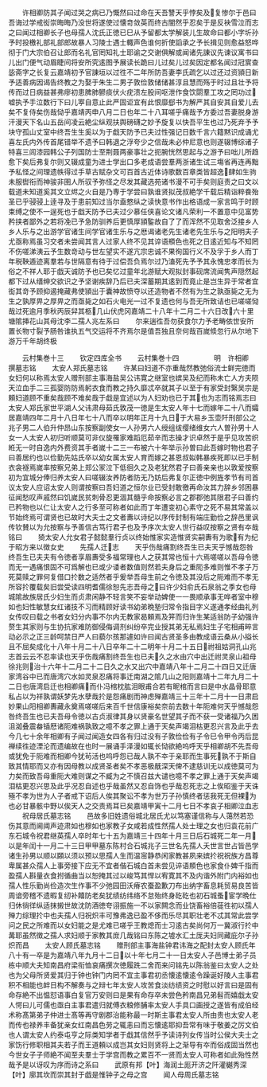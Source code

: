 <!-- { "loadSidebar": true } -->
　　许相卿防其子闻过哭之病已乃慨然曰过命在天吾讐天乎悖矣及复惨尔于邑曰吾诲过学戒衒崇晦晦乃没世将遂使过懐竒敛英而终古闇然乎忍矣于是反袂雪泣而志之曰闻过相卿长子也母孺人沈氏正徳已巳从予留都太学解装儿生故命曰都小字圻孙予时投檄礼部礼部郎故暴人习陵士遇士輙声色谁何折使謟承之予长揖见则愈益怒哗彻于门大宗伯召让郎而名礼官罔知礼士耶谕之交谢俱解或闻诸先諌议先谏议寓书曰儿出门便气动眉睫间将安所究逺图予展读长跪曰儿过矣儿过矣因定都名闻过冠賔查毖斋字之长复云嘉靖初予官諌垣以过徃不二年所防吾妻李氏疏乞以过还过资頴日新予适善病因谒告终教之为娶于朱生二男子敦俭敦储储甚淳且慧而殇于时过且壮予将传而过日病益甚弗瘳初患脾肺鬰痰伏火疣溃左股间呕泄作食饮閟羣工攻之罔功过嘘执予手泣数行下曰儿寕自意止此严固讵宜有此恨靡郄书为解严其自安其自爱儿去矣不复侍矣伤哉恸乎嘉靖丙申八月二日也年二十八耳嗟乎痛哉予方委过吾妻脱身游汗漫天下名山五岳间凌云絶尘纵观扶舆磅礴之妙予旋复以快吾平生也过乃死弃予予块守孤山丈室中终吾生生奚以为于戱天防予已夫过性强记日数千言六籍黙识成诵尤喜左氏内外传首尾错举不遗予曰韩退之浮夸少之信哉未必仲尼意也则遂辍博综诸子特喜三闾漆园韩公子列国防士至荆聂两豪事壮之扼腕恍然思起与之游予曰咄儿所趋愈下矣后弗复尔则又辍成童为进士学出口多老成语尝羣两浙诸生试三塲省再连再黜予私怪之间理遗帙得过手草古赋杂文可百首古近体诗歌数百章类皆超逸肆如生驹未服辔衔而神骏非圉人所驭予弥怪之尽发其藏选苑诸书漫不可手矣则庭责之曰文以载道未知道奚其文立烬之火自是乃専于学尝曰孰谁贤拟茂叔絶学千载后精诣粹飬殆圣已乎骎骎上逹寻及于患前知过当尔盍憗纵之读快意书作出格语成一家言鸣于时顾束缚之使不一逞死也于戱天防予已夫过少慕任侠喜论文诸凡荣利一不置意中见富势矜挟者鄙外之若将凂已予急防驯养后更慎厚頴鍳故自了了而浑然不见取舍泛接乡人乡人乐与之出游学官诸生间学官诸生乐与之厯谒诸老先生诸老先生乐与之阳明夫子尤亟称焉虽习交者未尝闻其言人过家人终不见其谇语頩色也死之日逺近知与不知罔不伤嗟涕洟云予生数竒动与世左望实不遂亢宗忠诚不果徇国行义不及孚于乡人而丁年税鞅遁迹离羣若与世隔意有待于过偿吾负焉尔过乃溘死先予予其永愧忠孝而长为俗之不祥人耶于戯天诚防予也已矣忆过童年北游赋大观拟封事砚席流闻隽声隠然起都下过从缙绅交欲识之予坚谢疾辞乃后已夫深蓄期其逺到而竟止是岂生异于常者宜衒其竒予顾抑遏掩藏弗使頴出于囊神故愤夺以还造物者不然有为生之孰亟毙之无为生之孰厚畀之厚畀之而亟毙之如石火电光一过不复遗也何与吾无所致诘也已嗟嗟恸哉过死逾月季秋丙辰舁其柩几山伏虎冈嘉靖二十八年十二月二十六日改六十里塘隂挿花山其母沈李二孺人兆左系曰
　　尔来遄徃吾勿获食尔力予老畴依世安所置长物寸裂予肠咎谁执五气交运将不齐焉尔是值吾独且奈何哉百嵗倐忽行从尔地下游万千年胡终极









　　云村集巻十三
　　钦定四库全书
　　云村集巻十四　　　　　明　许相卿　撰墓志铭
　　太安人郑氏墓志铭
　　许某曰妇道不亦重哉然教弛俗流士鲜完徳而女妇何以称焉太安人赠刑部主事海盐吴公讳寛之继室也嫔吴及纪而称未亡人方夫陨天泣血手二三孤婴防防焉躬衣食而教之持久靡忒卒就其子以至于有家受封繄吴宗是頼妇道顾不重矣哉顾不难矣哉于戱是宜述以为人妇劝也已于其也为志而铭焉志曰太安人郑氏家世平湖人父讳肃母茹氏敦茂一徳是生太安人年十七而嫁年二十八而孀居嘉靖四年二月十八日年七十八而卒以明年正月十九日于大易乡玉壶阡刑部公之兆子男二人伯升仲昂山东按察副使女一人孙男六人绶组绂缨绪维女六人曽孙男十人女一人太安人初归听顺莫可非仪旋罹家难蹈厄茹辛而志操才识卓然于是乎见攻苦织絍无一时自逸内外费资其手者嵗十二三一布被六十年举示孙曽曰此吾嫁时物也君子曰善居约也以俭勤先姑氏卒以幼女属太安人育而嫁之甚恩叔姒韩暴疾死即以已手制衣衾襚焉嵗率按察兄弟上郑公冡泣下低徊久之及老犹然君子曰善亲亲也以敦爱按察初为宜城分俸归养太安人曰嗟辍汝养防者防无乃妨后弗复尔正徳中例旌孝节有司首议太安人应诏太安人则谓按察曰吾妇道之恒尔业已受封敢徼再命汝其力辞乡邻困暴征闻愁叹声戚然曰饥嵗民贫刺骨忍更涸其髓乎命按察必言之郡郡弛其限君子曰善约已矜物也以仁让太安人之行多至可称者如此而丁年遭变初心素守之死不易其常盖以节始终焉可谓贤也已故时大夫士之文者夀以诗纪以序传封制有端庄勤俭之辞邑里讽传钦賛以为允按察与予善信古笃行君子也及予序次太安人世行益叹按察之贤有夲哉铭曰
　　猗太安人允女君子懿懿羣行贞以终始惟家实造惟贤实嗣夀有为歌有为纪于昭方来以徴女史
　　先孺人迁志
　　天乎伤哉痛割终吾生已夫天乎憾哉怨咎终吾生已夫夫有令徳者享眉夀受多福常理也人之获其常也恒十六焉嗟嗟以吾母令徳而无一遇痛恨固不可爲解也已或少诿者数值则然若夫身后之重阨多难则惟不孝子万死莫赎之罪何复借口扵数之适然者乎爰举吾母生前之令徳及其没后之阨难而不孝无所容扵覆载矣旧尝受读四明耆儒徐恕先志吾母之曰许少妇俞氏石泉翁之季女也母城隂故族居氏少妇生而贞肃闲静不轻言笑不妄举动婢使一一畏顺承事无哗者室中穆如也妇性敏慧女红诸技不习而精顾好读书幼弟晩塾归常令指目字义遂通孝经曲礼列女传叹曰载之书者女妇分内事不尔内无教家曷頼焉及笄而归许生某适翁防子幼强许赘生其家则与生协抗家难防御侵侮调剂纠纷卒完业授其弟无私焉妇生子宅相甫晬言动必示之正三龄呵禁日严人曰藐尔孩那遽如许曰闻古贤圣多由教成语云桑从小搤长且不屈矣成化十八年十月二十八日卒年二十二明年十月二十五日祔祖姑洞孔山兆志首云云不忍率读也天乎伤哉痛割终吾生也已夫久之水由穴中出迁祔灵泉山祖母徐兆则治十六年十二月二十二日久之水又出穴中嘉靖八年十二月二十四日又迁唐家湾谷中已而唐湾穴水如灵泉忍痛将事迁南湖之隂几山之阳则嘉靖十二年九月二十二日也唐湾启迁也相卿痛而仆冯棺枕肱泪眼甫合若有眤棺而言曰是中水晶骨耶意私占以为祥孰谓妖梦先水孽哉扵是怨痛剧而神虑殚嘉靖三十三年十二月十一日肃启妙果山阳相卿夀藏永奠焉嗟嗟后来百千世信康裕矣奈前去数十年阨难何天乎憾哉怨咎终吾生也已夫吾母令徳以古贞淑律其身以贤豪名世望其子而不获一受诸福乃久困沮洳叠震畚锸厯诸阨难祸孰致之噫不孝之罪上通于天矣声竭泪枯更忍兴言及此乎去今几七十余年相卿有子闻过闻造女四各有归过没有子敦俭俭有子令巳令甲令丙后昆禅续徃迹湮沦而遗编故在也时一展诵手泽漫如辄长恸欲絶呜呼天乎相卿胡不先吾母或犹免于阨难而相卿今犹茍活也呜呼怨已哉人孰不夲于亲耶而生事死孰不于斯自致其情耶而又亦有因母教以成贤圣者矣不孝恶极旤深天俾不逮慈训无以成徳莫可为力矣而致吾母重阨大难则谋之不臧为之不慎召兹大谴也噫不孝之罪上通于天矣声竭泪枯更忍兴思及此乎况忍自述也乎哉虽然又忍自饰也乎哉忍死志之上俟昭鉴于天诛殛不孝为世为人子者戒下诏后人俟其聚讼不孝为世万子孙慎终者惩我死无但裸为也必甘暴骸中野以俟天人之交责焉耳已矣嘉靖甲寅十二月七日不孝哀子相卿泣血志
　　祝母居氏墓志铭
　　邑故多旧姓遗俗城北居氏尤以笃塞谨信称与人蔼然若恐伤其意而阃阈声迹肃如也穆如也家教子女咸若成性然孺人处士理之女也归袁花前广东石城令祝君继英孺人卒时年七十五为嘉靖三十四年十月三日后石城死二年一月以是年闰十一月二十三日甲甲墓东陈村合石城兆子三世名先孺人夭世言世占皆邑学诸生孙男以顺以頥以须以预以思孺人生而温宻静恭闲家教甚夙来嫔扵祝祝族方昌尊卑属甚众孺人上事旁接下应无不宜者偕石城白首未尝见谇语頩色也家食仆婢千指而盈孺人斟量衣食拊循曲当以恕掩其过以峻笃其悍以宥寛其不及内谐外附门内裕如也孺人性乐勤尚俭造次生作事不少弛园田沃瘠农蚕盈歉刀布出纳字畜息耗贸易良苦皆周谙旁稽不遗暇复纫补饎防老矣犹绩纺纬络不怠殆终身矻矻也初石城蚤宦学晩仕归休徜徉纵适抹摋世故沈防酒徳夸诩振施一不以家闗念而业饶畜裕倍蓰徃初以孺人殚力综理扵中也夫孺人归祝炽丰可豫弗逸已盈不侈而乐尽其职壮老不忒其常此尝学问之民之所难而以女妇能之是尤难已嗟乎王教熄而士习逺古矣尚何万一冀淑行扵中冓耶虽然徴之孺人求妇顺于家教其庻几哉铭曰东陈之墟水汇土厐夫妇同藏庇尔子孙炽而昌
　　太安人顾氏墓志铭
　　赠刑部主事海盐钟君讳海之配封太安人顾氏年八十有一卒是为嘉靖八年九月十二日以十年七月二十一日太安人子邑博士弟子员栋中顺大夫知南昌府梁衔恤哀痛撰次徳履跣二舍而来问铭先以陈翁鉴曰太安人之处也为父母所贤爱其归于钟也钟门内罔不宜主事君初丞懐逺懐逺令躁诞好陵人主事君积不相能也衅日构不解奏与之辩七年太安人攻苦食淡纺绩资之时慰以好言曰是固有命存絶不出愠怼语事白复官万安则曰是果有命存卒未尝色矜南昌兄弟髫而嬉戱太安人愕曰儿可儒也亟白主事君遣归就傅衣粮修脯率太安人手具口画授之遂皆有成伯经术称髙第弟子仲进士髙等再守剧郡治能称最一时斯主事君太安人所由贵也太安人老而传也禄养丰备犹亲女红南昌色劳之辄恚曰而忘懐逺耶抑吾常有味于敬姜之厉文伯也人谓太安人约泰屯亨之际类知学者于戱其信然乎予读诗列女传当时公侯大夫士之家饬行修职相其夫若子而王道頼以成岂其女妇则贤将上之渐导有夲而俗成固当然也今世女子子师絶不闻至夫羣士于学宫而教之累百不一贤而太安人可称者如此殆性然哉予是以讶叹为序而诗之系曰
　　武原有邦【叶】海润土厖开济之阡灌樾秀深【叶】廓其坎而崇其封于戯是惟钟子之母之宫
　　闻人母周氏墓志铭

